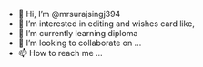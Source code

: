 - 👋 Hi, I’m @mrsurajsingj394
- 👀 I’m interested in editing and wishes card like, 
- 🌱 I’m currently learning diploma
- 💞️ I’m looking to collaborate on ...
- 📫 How to reach me ...

<!---
mrsurajsingj394/mrsurajsingj394 is a ✨ special ✨ repository because its `README.md` (this file) appears on your GitHub profile.
You can click the Preview link to take a look at your changes.
--->
